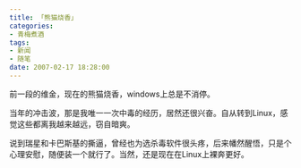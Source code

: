 ```yaml
---
title: 「熊猫烧香」
categories:
- 青梅煮酒
tags:
- 新闻
- 随笔
date: 2007-02-17 18:28:00
---
```

前一段的维金，现在的熊猫烧香，windows上总是不消停。

当年的冲击波，那是我唯一一次中毒的经历，居然还很兴奋。自从转到Linux，感觉这些都离我越来越远，窃自暗爽。

说到瑞星和卡巴斯基的撕逼，曾经也为选杀毒软件很头疼，后来幡然醒悟，只是个心理安慰，随便装一个就行了。当然，还是现在在Linux上裸奔更好。

